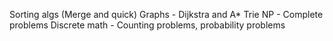 Sorting algs (Merge and quick)
Graphs - Dijkstra and A*
Trie
NP - Complete problems
Discrete math - Counting problems, probability problems